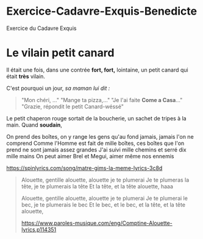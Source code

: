 ﻿# Exercice-Cadavre-Exquis-Benedicte
Exercice du Cadavre Exquis

Le vilain petit canard
=======================

Il était une fois, dans une contrée **fort, fort,** lointaine, un petit canard qui était **très** vilain.

C'est pourquoi un jour, *sa maman lui dit :*
> "Mon chéri, ..."
> "Mange ta pizza,..."
> "Je l'ai faite **Come a Casa**..."
> "Grazie, répondit le petit Canard-wéssé"

Le petit chaperon rouge sortait de la boucherie, un sachet de tripes à la main. Quand **soudain**,


On prend des boîtes, on y range les gens qu'au fond jamais, jamais l'on ne comprend
Comme l'Homme est fait de mille boîtes, ces boîtes que l'on prend ne sont jamais assez grandes
J'ai suivi mille chemins et serré dix mille mains
On peut aimer Brel et Megui, aimer même nos ennemis

https://spinlyrics.com/song/matre-gims-la-meme-lyrics-3c8d

>Alouette, gentille alouette, alouette je te plumerai
>Je te plumeras la tête, je te plumerais la tête
>Et la tête, et la tête alouette, haaa
>
>Alouette, gentille alouette, alouette je te plumerai
>Je te plumerai le bec, je te plumerais le bec
>Et le bec, et le bec, et la tête, et la tête alouette,
>
>https://www.paroles-musique.com/eng/Comptine-Alouette-lyrics,p114351
